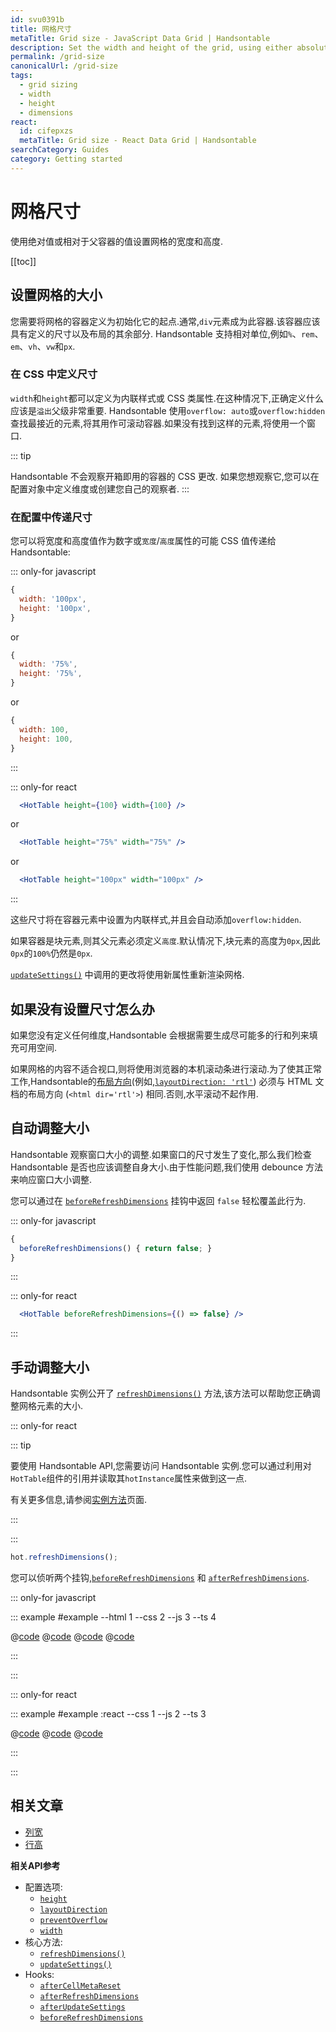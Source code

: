```yaml
---
id: svu0391b
title: 网格尺寸
metaTitle: Grid size - JavaScript Data Grid | Handsontable
description: Set the width and height of the grid, using either absolute values or values relative to the parent container.
permalink: /grid-size
canonicalUrl: /grid-size
tags:
  - grid sizing
  - width
  - height
  - dimensions
react:
  id: cifepxzs
  metaTitle: Grid size - React Data Grid | Handsontable
searchCategory: Guides
category: Getting started
---
```


# 网格尺寸

使用绝对值或相对于父容器的值设置网格的宽度和高度.

[[toc]]

## 设置网格的大小

您需要将网格的容器定义为初始化它的起点.通常,`div`元素成为此容器.该容器应该具有定义的尺寸以及布局的其余部分. Handsontable 支持相对单位,例如`%`、`rem`、`em`、`vh`、`vw`和`px`.

### 在 CSS 中定义尺寸

`width`和`height`都可以定义为内联样式或 CSS 类属性.在这种情况下,正确定义什么应该是`溢出`父级非常重要. Handsontable 使用`overflow: auto`或`overflow:hidden`查找最接近的元素,将其用作可滚动容器.如果没有找到这样的元素,将使用一个窗口.

::: tip

Handsontable 不会观察开箱即用的容器的 CSS 更改.
如果您想观察它,您可以在配置对象中定义维度或创建您自己的观察者.
:::

### 在配置中传递尺寸

您可以将宽度和高度值作为数字或`宽度`/`高度`属性的可能 CSS 值传递给 Handsontable:

::: only-for javascript

```js
{
  width: '100px',
  height: '100px',
}
```

or

```js
{
  width: '75%',
  height: '75%',
}
```
or
```js
{
  width: 100,
  height: 100,
}
```

:::

::: only-for react

```jsx
  <HotTable height={100} width={100} />
```
or
```jsx
  <HotTable height="75%" width="75%" />
```
or
```jsx
  <HotTable height="100px" width="100px" />
```

:::

这些尺寸将在容器元素中设置为内联样式,并且会自动添加`overflow:hidden`.

如果容器是块元素,则其父元素必须定义`高度`.默认情况下,块元素的高度为`0px`,因此`0px`的`100%`仍然是`0px`.

[`updateSettings()`](@/api/core.md#updatesettings) 中调用的更改将使用新属性重新渲染网格.

## 如果没有设置尺寸怎么办

如果您没有定义任何维度,Handsontable 会根据需要生成尽可能多的行和列来填充可用空间.

如果网格的内容不适合视口,则将使用浏览器的本机滚动条进行滚动.为了使其正常工作,Handsontable的[布局方向](@/guides/internationalization/layout-direction/layout-direction.md)(例如,[`layoutDirection: 'rtl'`](@/api/options.md#layoutdirection )) 必须与 HTML 文档的布局方向 (`<html dir='rtl'>`) 相同.否则,水平滚动不起作用.

## 自动调整大小

Handsontable 观察窗口大小的调整.如果窗口的尺寸发生了变化,那么我们检查 Handsontable 是否也应该调整自身大小.由于性能问题,我们使用 debounce 方法来响应窗口大小调整.

您可以通过在 [`beforeRefreshDimensions`](@/api/hooks.md#beforerefreshdimensions) 挂钩中返回 `false` 轻松覆盖此行为.

::: only-for javascript

```js
{
  beforeRefreshDimensions() { return false; }
}
```

:::

::: only-for react

```jsx
  <HotTable beforeRefreshDimensions={() => false} />
```

:::

## 手动调整大小

Handsontable 实例公开了 [`refreshDimensions()`](@/api/core.md#refreshdimensions) 方法,该方法可以帮助您正确调整网格元素的大小.

::: only-for react

::: tip

要使用 Handsontable API,您需要访问 Handsontable 实例.您可以通过利用对`HotTable`组件的引用并读取其`hotInstance`属性来做到这一点.

有关更多信息,请参阅[实例方法](@/guides/getting-started/react-methods/react-methods.md)页面.

:::

:::

```js
hot.refreshDimensions();
```

您可以侦听两个挂钩,[`beforeRefreshDimensions`](@/api/hooks.md#beforerefreshdimensions) 和 [`afterRefreshDimensions`](@/api/hooks.md#afterrefreshdimensions).

::: only-for javascript

::: example #example --html 1 --css 2 --js 3 --ts 4

@[code](@/content/guides/getting-started/grid-size/javascript/example.html)
@[code](@/content/guides/getting-started/grid-size/javascript/example.css)
@[code](@/content/guides/getting-started/grid-size/javascript/example.js)
@[code](@/content/guides/getting-started/grid-size/javascript/example.ts)

:::

:::

::: only-for react

::: example #example :react --css 1 --js 2 --ts 3

@[code](@/content/guides/getting-started/grid-size/react/example.css)
@[code](@/content/guides/getting-started/grid-size/react/example.jsx)
@[code](@/content/guides/getting-started/grid-size/react/example.tsx)

:::

:::

## 相关文章

<div class="boxes-list gray">

- [列宽](@/guides/columns/column-width/column-width.md)
- [行高](@/guides/rows/row-height/row-height.md)

</div>

**相关API参考**

- 配置选项:
  - [`height`](@/api/options.md#height)
  - [`layoutDirection`](@/api/options.md#layoutdirection)
  - [`preventOverflow`](@/api/options.md#preventoverflow)
  - [`width`](@/api/options.md#width)
- 核心方法:
  - [`refreshDimensions()`](@/api/core.md#refreshdimensions)
  - [`updateSettings()`](@/api/core.md#updatesettings)
- Hooks:
  - [`afterCellMetaReset`](@/api/hooks.md#aftercellmetareset)
  - [`afterRefreshDimensions`](@/api/hooks.md#afterrefreshdimensions)
  - [`afterUpdateSettings`](@/api/hooks.md#afterupdatesettings)
  - [`beforeRefreshDimensions`](@/api/hooks.md#beforerefreshdimensions)
